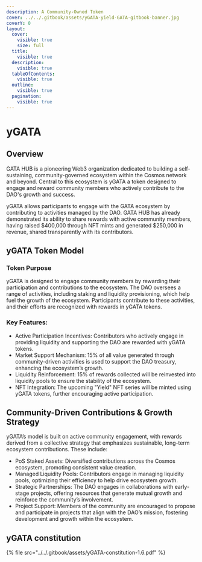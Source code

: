 ```yaml
---
description: A Community-Owned Token
cover: ../../.gitbook/assets/yGATA-yield-GATA-gitbook-banner.jpg
coverY: 0
layout:
  cover:
    visible: true
    size: full
  title:
    visible: true
  description:
    visible: true
  tableOfContents:
    visible: true
  outline:
    visible: true
  pagination:
    visible: true
---
```


# yGATA

## Overview

GATA HUB is a pioneering Web3 organization dedicated to building a self-sustaining, community-governed ecosystem within the Cosmos network and beyond. Central to this ecosystem is yGATA a token designed to engage and reward community members who actively contribute to the DAO's growth and success.

yGATA allows participants to engage with the GATA ecosystem by contributing to activities managed by the DAO. GATA HUB has already demonstrated its ability to share rewards with active community members, having raised $400,000 through NFT mints and generated $250,000 in revenue, shared transparently with its contributors.

## yGATA Token Model

### Token Purpose

yGATA is designed to engage community members by rewarding their participation and contributions to the ecosystem. The DAO oversees a range of activities, including staking and liquidity provisioning, which help fuel the growth of the ecosystem. Participants contribute to these activities, and their efforts are recognized with rewards in yGATA tokens.

### Key Features:

* Active Participation Incentives: Contributors who actively engage in providing liquidity and supporting the DAO are rewarded with yGATA tokens.
* Market Support Mechanism: 15% of all value generated through community-driven activities is used to support the DAO treasury, enhancing the ecosystem’s growth.
* Liquidity Reinforcement: 15% of rewards collected will be reinvested into liquidity pools to ensure the stability of the ecosystem.
* NFT Integration: The upcoming "Yield" NFT series will be minted using yGATA tokens, further encouraging active participation.

## Community-Driven Contributions & Growth Strategy

yGATA’s model is built on active community engagement, with rewards derived from a collective strategy that emphasizes sustainable, long-term ecosystem contributions. These include:

* PoS Staked Assets: Diversified contributions across the Cosmos ecosystem, promoting consistent value creation.
* Managed Liquidity Pools: Contributors engage in managing liquidity pools, optimizing their efficiency to help drive ecosystem growth.
* Strategic Partnerships: The DAO engages in collaborations with early-stage projects, offering resources that generate mutual growth and reinforce the community’s involvement.
* Project Support: Members of the community are encouraged to propose and participate in projects that align with the DAO’s mission, fostering development and growth within the ecosystem.

## yGATA constitution



{% file src="../../.gitbook/assets/yGATA-constitution-1.6.pdf" %}



